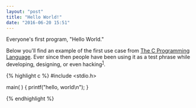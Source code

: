 ```yaml
---
layout: "post"
title: "Hello World!"
date: "2016-06-20 15:51"
---
```


Everyone's first program, "Hello World."

Below you'll find an example of the first use case from [The C Programming Language](https://en.wikipedia.org/wiki/The_C_Programming_Language). Ever since then people have been using it as a test phrase while developing, designing, or even hacking<sup>[1](https://en.wikipedia.org/wiki/%22Hello,_World!%22_program)</sup>.

{% highlight c %}
#include <stdio.h>

main( )
{
        printf("hello, world\n");
}

{% endhighlight %}
